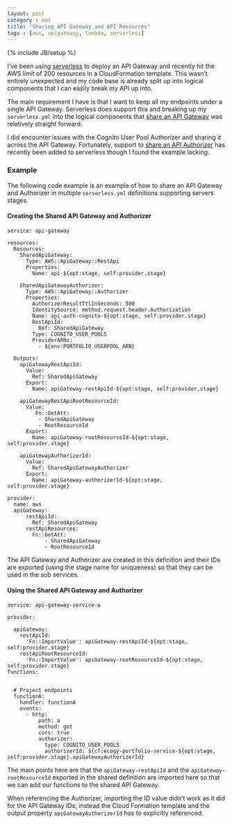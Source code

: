 ```yaml
---
layout: post
category : aws
title: "Sharing API Gateway and API Resources"
tags : [aws, apigateway, lambda, serverless]
---
```

{% include JB/setup %}

I’ve been using [serverless](https://serverless.com/) to deploy an API Gateway and recently hit the AWS limit of  200 resources in a CloudFormation template. This wasn’t entirely unexpected and my code base is already split up into logical components that I can easily break my API up into.

The main requirement I have is that I want to keep all my endpoints under a single API Gateway. Serverless does support this and breaking up my `serverless.yml` into the logical components that [share an API Gateway](https://serverless.com/framework/docs/providers/aws/events/apigateway/#share-api-gateway-and-api-resources) was relatively straight forward.

I did encounter issues with the Cognito User Pool Authorizer and sharing it across the API Gateway. Fortunately, support to [share an API Authorizer](https://serverless.com/framework/docs/providers/aws/events/apigateway/#share-authorizer) has recently been added to serverless though I found the example lacking.

### Example
The following code example is an example of how to share an API Gateway and Authorizer in multiple `serverless.yml` definitions supporting servers stages.

#### Creating the Shared API Gateway and Authorizer

```
service: api-gateway

resources:
  Resources:
    SharedApiGateway:
      Type: AWS::ApiGateway::RestApi
      Properties:
        Name: api-${opt:stage, self:provider.stage}

    SharedApiGatewayAuthorizer:
      Type: AWS::ApiGateway::Authorizer
      Properties:
        AuthorizerResultTtlInSeconds: 300
        IdentitySource: method.request.header.Authorization
        Name: api-auth-cognito-${opt:stage, self:provider.stage}
        RestApiId:
          Ref: SharedApiGateway
        Type: COGNITO_USER_POOLS
        ProviderARNs:
          - ${env:PORTFOLIO_USERPOOL_ARN}

  Outputs:
    apiGatewayRestApiId:
      Value:
        Ref: SharedApiGateway
      Export:
        Name: apiGateway-restApiId-${opt:stage, self:provider.stage}

    apiGatewayRestApiRootResourceId:
      Value:
         Fn::GetAtt:
          - SharedApiGateway
          - RootResourceId
      Export:
        Name: apiGateway-rootResourceId-${opt:stage, self:provider.stage}

    apiGatewayAuthorizerId:
      Value:
        Ref: SharedApiGatewayAuthorizer
      Export:
        Name: apiGateway-authorizerId-${opt:stage, self:provider.stage}

provider:
  name: aws
  apiGateway:
      restApiId:
        Ref: SharedApiGateway
      restApiResources:
        Fn::GetAtt:
            - SharedApiGateway
            - RootResourceId

```

The API Gateway and Authorizer are created in this definition and their IDs are exported (using the stage name for uniqueness) so that they can be used in the sub services.

#### Using the Shared API Gateway and Authorizer
```
service: api-gateway-service-a

provider:

  apiGateway:
    restApiId:
      'Fn::ImportValue': apiGateway-restApiId-${opt:stage, self:provider.stage}
    restApiRootResourceId:
      'Fn::ImportValue': apiGateway-rootResourceId-${opt:stage, self:provider.stage}
functions:


  # Project endpoints
  functionA:
    handler: functionA
    events:
      - http:
          path: a
          method: get
          cors: true
          authorizer:
            type: COGNITO_USER_POOLS
            authorizerId: ${cf:ecogy-portfolio-service-${opt:stage, self:provider.stage}.apiGatewayAuthorizerId}
```

The main points here are that the `apiGateway-restApiId` and the `apiGateway-rootResourceId` exported in the shared definition are imported here so that we can add our functions to the shared API Gateway.

When referencing the Authorizer, importing the ID value didn’t work as it did for the API Gateway IDs; instead the Cloud Formation template and the output property `apiGatewayAuthorizerId` has to explicitly referenced.

